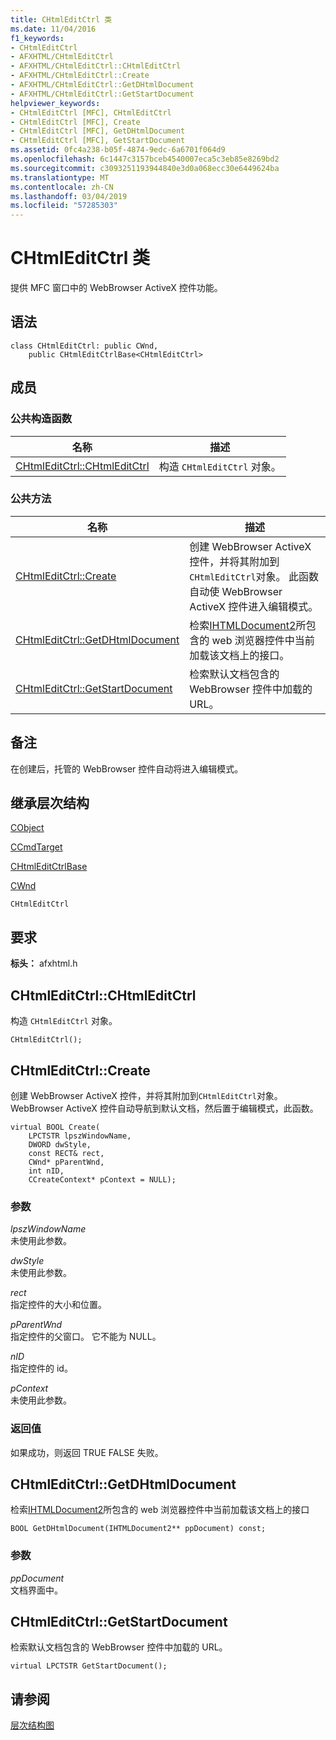 ```yaml
---
title: CHtmlEditCtrl 类
ms.date: 11/04/2016
f1_keywords:
- CHtmlEditCtrl
- AFXHTML/CHtmlEditCtrl
- AFXHTML/CHtmlEditCtrl::CHtmlEditCtrl
- AFXHTML/CHtmlEditCtrl::Create
- AFXHTML/CHtmlEditCtrl::GetDHtmlDocument
- AFXHTML/CHtmlEditCtrl::GetStartDocument
helpviewer_keywords:
- CHtmlEditCtrl [MFC], CHtmlEditCtrl
- CHtmlEditCtrl [MFC], Create
- CHtmlEditCtrl [MFC], GetDHtmlDocument
- CHtmlEditCtrl [MFC], GetStartDocument
ms.assetid: 0fc4a238-b05f-4874-9edc-6a6701f064d9
ms.openlocfilehash: 6c1447c3157bceb4540007eca5c3eb85e8269bd2
ms.sourcegitcommit: c3093251193944840e3d0a068ecc30e6449624ba
ms.translationtype: MT
ms.contentlocale: zh-CN
ms.lasthandoff: 03/04/2019
ms.locfileid: "57285303"
---
```

# <a name="chtmleditctrl-class"></a>CHtmlEditCtrl 类

提供 MFC 窗口中的 WebBrowser ActiveX 控件功能。

## <a name="syntax"></a>语法

```
class CHtmlEditCtrl: public CWnd,
    public CHtmlEditCtrlBase<CHtmlEditCtrl>
```

## <a name="members"></a>成员

### <a name="public-constructors"></a>公共构造函数

|名称|描述|
|----------|-----------------|
|[CHtmlEditCtrl::CHtmlEditCtrl](#chtmleditctrl)|构造 `CHtmlEditCtrl` 对象。|

### <a name="public-methods"></a>公共方法

|名称|描述|
|----------|-----------------|
|[CHtmlEditCtrl::Create](#create)|创建 WebBrowser ActiveX 控件，并将其附加到`CHtmlEditCtrl`对象。 此函数自动使 WebBrowser ActiveX 控件进入编辑模式。|
|[CHtmlEditCtrl::GetDHtmlDocument](#getdhtmldocument)|检索[IHTMLDocument2](https://msdn.microsoft.com/library/aa752574.aspx)所包含的 web 浏览器控件中当前加载该文档上的接口。|
|[CHtmlEditCtrl::GetStartDocument](#getstartdocument)|检索默认文档包含的 WebBrowser 控件中加载的 URL。|

## <a name="remarks"></a>备注

在创建后，托管的 WebBrowser 控件自动将进入编辑模式。

## <a name="inheritance-hierarchy"></a>继承层次结构

[CObject](../../mfc/reference/cobject-class.md)

[CCmdTarget](../../mfc/reference/ccmdtarget-class.md)

[CHtmlEditCtrlBase](../../mfc/reference/chtmleditctrlbase-class.md)

[CWnd](../../mfc/reference/cwnd-class.md)

`CHtmlEditCtrl`

## <a name="requirements"></a>要求

**标头：** afxhtml.h

##  <a name="chtmleditctrl"></a>  CHtmlEditCtrl::CHtmlEditCtrl

构造 `CHtmlEditCtrl` 对象。

```
CHtmlEditCtrl();
```

##  <a name="create"></a>  CHtmlEditCtrl::Create

创建 WebBrowser ActiveX 控件，并将其附加到`CHtmlEditCtrl`对象。 WebBrowser ActiveX 控件自动导航到默认文档，然后置于编辑模式，此函数。

```
virtual BOOL Create(
    LPCTSTR lpszWindowName,
    DWORD dwStyle,
    const RECT& rect,
    CWnd* pParentWnd,
    int nID,
    CCreateContext* pContext = NULL);
```

### <a name="parameters"></a>参数

*lpszWindowName*<br/>
未使用此参数。

*dwStyle*<br/>
未使用此参数。

*rect*<br/>
指定控件的大小和位置。

*pParentWnd*<br/>
指定控件的父窗口。 它不能为 NULL。

*nID*<br/>
指定控件的 id。

*pContext*<br/>
未使用此参数。

### <a name="return-value"></a>返回值

如果成功，则返回 TRUE FALSE 失败。

##  <a name="getdhtmldocument"></a>  CHtmlEditCtrl::GetDHtmlDocument

检索[IHTMLDocument2](https://msdn.microsoft.com/library/aa752574.aspx)所包含的 web 浏览器控件中当前加载该文档上的接口

```
BOOL GetDHtmlDocument(IHTMLDocument2** ppDocument) const;
```

### <a name="parameters"></a>参数

*ppDocument*<br/>
文档界面中。

##  <a name="getstartdocument"></a>  CHtmlEditCtrl::GetStartDocument

检索默认文档包含的 WebBrowser 控件中加载的 URL。

```
virtual LPCTSTR GetStartDocument();
```

## <a name="see-also"></a>请参阅

[层次结构图](../../mfc/hierarchy-chart.md)
